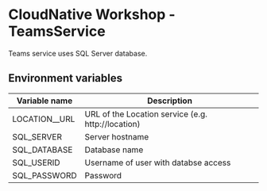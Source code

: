 # CloudNative Workshop - TeamsService

Teams service uses SQL Server database.

## Environment variables

|Variable name|Description|
|---------|---------|
|LOCATION__URL|URL of the Location service (e.g. http://location)|
|SQL_SERVER|Server hostname|
|SQL_DATABASE|Database name|
|SQL_USERID|Username of user with databse access|
|SQL_PASSWORD|Password|